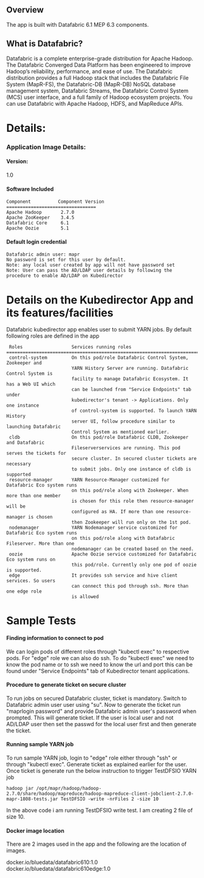 ## Overview
The app is built with Datafabric 6.1 MEP 6.3 components.

## What is Datafabric?
Datafabric is a complete enterprise-grade distribution for Apache Hadoop. The Datafabric Converged Data Platform has been engineered to improve Hadoop’s reliability, performance, and ease of use. 
The Datafabric distribution provides a full Hadoop stack that includes the Datafabric File System (MapR-FS), the Datafabric-DB (MapR-DB) NoSQL database management system, Datafabric Streams, the Datafabric Control System (MCS) user interface, and a full family of Hadoop ecosystem projects. You can use Datafabric with Apache Hadoop, HDFS, and MapReduce APIs.

# Details: 

### Application Image Details:

#### Version:
1.0

#### Software Included
    Component	       Component Version
    =================================
    Apache Hadoop       2.7.0
    Apache ZooKeeper    3.4.5
    Datafabric Core     6.1
    Apache Oozie        5.1

#### Default login credential
    Datafabric admin user: mapr
    No password is set for this user by default.
    Note: any local user created by app will not have password set
    Note: User can pass the AD/LDAP user details by following the procedure to enable AD/LDAP on Kubedirector

# Details on the Kubedirector App and its features/facilities
Datafabric kubedirector app enables user to submit YARN jobs. By default following roles are defined in the app

     Roles	                Services running roles
    ==============================================================================
     control-system         On this pod/role Datafabric Control System, Zookeeper and 
                            YARN History Server are running. Datafabric Control System is
                            facility to manage Datafabric Ecosystem. It has a Web UI which
                            can be launched from "Service Endpoints" tab under
                            kubedirector's tenant -> Applications. Only one instance
                            of control-system is supported. To launch YARN History
                            server UI, follow procedure similar to launching Datafabric
                            Control System as mentioned earlier.
     cldb                   On this pod/role Datafabric CLDB, Zookeeper and Datafabric 
                            Fileserverservices are running. This pod serves the tickets for
                            secure cluster. In secured cluster tickets are necessary
                            to submit jobs. Only one instance of cldb is supported
     resource-manager       YARN Resource-Manager customized for Datafabric Eco system runs
                            on this pod/role along with Zookeeper. When more than one member 
                            is chosen for this role then resource-manager will be 
                            configured as HA. If more than one resource-manager is chosen
                            then Zookeeper will run only on the 1st pod.
     nodemanager            YARN Nodemanager service customized for Datafabric Eco system runs
                            on this pod/role along with Datafabric Fileserver. More than one 
                            nodemanager can be created based on the need.
     oozie                  Apache Oozie service customized for Datafabric Eco system runs on
                            this pod/role. Currently only one pod of oozie is supported.
     edge                   It provides ssh service and hive client services. So users
                            can connect this pod through ssh. More than one edge role
                            is allowed

# Sample Tests

#### Finding information to connect to pod
We can login pods of different roles through "kubectl exec" to respective pods. For "edge" role we can also do ssh. To do "kubectl exec" we need to know the pod name or to ssh we need to know the url and port this can be found under "Service Endpoints" tab of Kubedirector tenant applications.

#### Procedure to generate ticket on secure cluster
To run jobs on secured Datafabric cluster, ticket is mandatory. Switch to Datafabric admin user user using "su". Now to generate the ticket run "maprlogin password" and provide Datafabric admin user's password when prompted. This will generate ticket. If the user is local user and not AD/LDAP user 
then set the passwd for the local user first and then generate the ticket.


#### Running sample YARN job
To run sample YARN job, login to "edge" role either through "ssh" or through "kubectl exec". Generate ticket as explained earlier for the user. Once ticket is generate run the below instruction to trigger TestDFSIO YARN job

`hadoop jar /opt/mapr/hadoop/hadoop-2.7.0/share/hadoop/mapreduce/hadoop-mapreduce-client-jobclient-2.7.0-mapr-1808-tests.jar TestDFSIO -write -nrFiles 2 -size 10`

In the above code i am running TestDFSIO write test. I am creating 2 file of size 10.
       
#### Docker image location

There are 2 images used in the app and the following are the location of images.

docker.io/bluedata/datafabric610:1.0
docker.io/bluedata/datafabric610edge:1.0